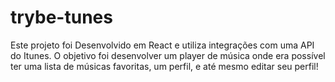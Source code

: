 # trybe-tunes
Este projeto foi Desenvolvido em React e utiliza integrações com uma API do Itunes.
O objetivo foi desenvolver um player de música onde era possível ter uma lista de músicas favoritas, um perfil, e até mesmo editar seu perfil!
